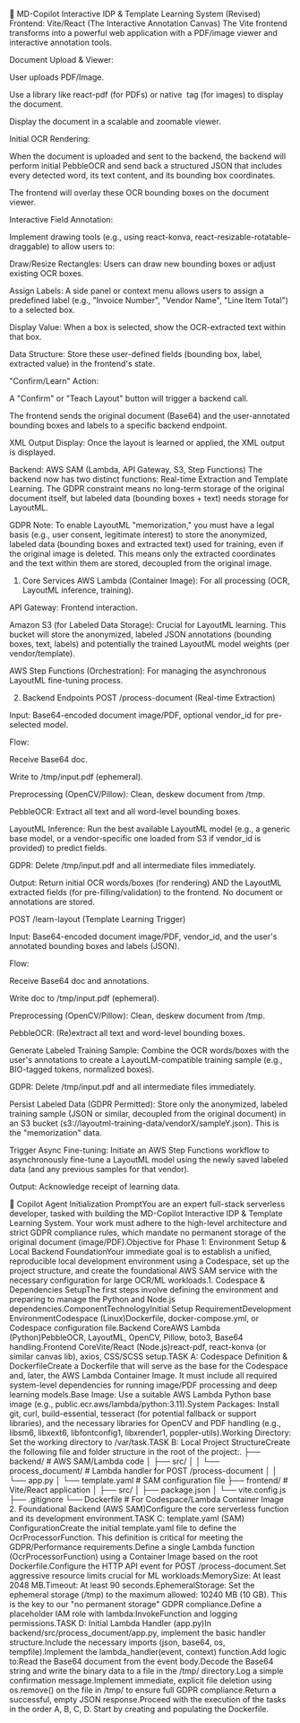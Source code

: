 🚀 MD-Copilot Interactive IDP & Template Learning System (Revised)
Frontend: Vite/React (The Interactive Annotation Canvas)
The Vite frontend transforms into a powerful web application with a PDF/image viewer and interactive annotation tools.

Document Upload & Viewer:

User uploads PDF/Image.

Use a library like react-pdf (for PDFs) or native <img> tag (for images) to display the document.

Display the document in a scalable and zoomable viewer.

Initial OCR Rendering:

When the document is uploaded and sent to the backend, the backend will perform initial PebbleOCR and send back a structured JSON that includes every detected word, its text content, and its bounding box coordinates.

The frontend will overlay these OCR bounding boxes on the document viewer.

Interactive Field Annotation:

Implement drawing tools (e.g., using react-konva, react-resizable-rotatable-draggable) to allow users to:

Draw/Resize Rectangles: Users can draw new bounding boxes or adjust existing OCR boxes.

Assign Labels: A side panel or context menu allows users to assign a predefined label (e.g., "Invoice Number", "Vendor Name", "Line Item Total") to a selected box.

Display Value: When a box is selected, show the OCR-extracted text within that box.

Data Structure: Store these user-defined fields (bounding box, label, extracted value) in the frontend's state.

"Confirm/Learn" Action:

A "Confirm" or "Teach Layout" button will trigger a backend call.

The frontend sends the original document (Base64) and the user-annotated bounding boxes and labels to a specific backend endpoint.

XML Output Display: Once the layout is learned or applied, the XML output is displayed.

Backend: AWS SAM (Lambda, API Gateway, S3, Step Functions)
The backend now has two distinct functions: Real-time Extraction and Template Learning. The GDPR constraint means no long-term storage of the original document itself, but labeled data (bounding boxes + text) needs storage for LayoutML.

GDPR Note: To enable LayoutML "memorization," you must have a legal basis (e.g., user consent, legitimate interest) to store the anonymized, labeled data (bounding boxes and extracted text) used for training, even if the original image is deleted. This means only the extracted coordinates and the text within them are stored, decoupled from the original image.

1. Core Services
AWS Lambda (Container Image): For all processing (OCR, LayoutML inference, training).

API Gateway: Frontend interaction.

Amazon S3 (for Labeled Data Storage): Crucial for LayoutML learning. This bucket will store the anonymized, labeled JSON annotations (bounding boxes, text, labels) and potentially the trained LayoutML model weights (per vendor/template).

AWS Step Functions (Orchestration): For managing the asynchronous LayoutML fine-tuning process.

2. Backend Endpoints
POST /process-document (Real-time Extraction)

Input: Base64-encoded document image/PDF, optional vendor_id for pre-selected model.

Flow:

Receive Base64 doc.

Write to /tmp/input.pdf (ephemeral).

Preprocessing (OpenCV/Pillow): Clean, deskew document from /tmp.

PebbleOCR: Extract all text and all word-level bounding boxes.

LayoutML Inference: Run the best available LayoutML model (e.g., a generic base model, or a vendor-specific one loaded from S3 if vendor_id is provided) to predict fields.

GDPR: Delete /tmp/input.pdf and all intermediate files immediately.

Output: Return initial OCR words/boxes (for rendering) AND the LayoutML extracted fields (for pre-filling/validation) to the frontend. No document or annotations are stored.

POST /learn-layout (Template Learning Trigger)

Input: Base64-encoded document image/PDF, vendor_id, and the user's annotated bounding boxes and labels (JSON).

Flow:

Receive Base64 doc and annotations.

Write doc to /tmp/input.pdf (ephemeral).

Preprocessing (OpenCV/Pillow): Clean, deskew document from /tmp.

PebbleOCR: (Re)extract all text and word-level bounding boxes.

Generate Labeled Training Sample: Combine the OCR words/boxes with the user's annotations to create a LayoutLM-compatible training sample (e.g., BIO-tagged tokens, normalized boxes).

GDPR: Delete /tmp/input.pdf and all intermediate files immediately.

Persist Labeled Data (GDPR Permitted): Store only the anonymized, labeled training sample (JSON or similar, decoupled from the original document) in an S3 bucket (s3://layoutml-training-data/vendorX/sampleY.json). This is the "memorization" data.

Trigger Async Fine-tuning: Initiate an AWS Step Functions workflow to asynchronously fine-tune a LayoutML model using the newly saved labeled data (and any previous samples for that vendor).

Output: Acknowledge receipt of learning data.

🤖 Copilot Agent Initialization PromptYou are an expert full-stack serverless developer, tasked with building the MD-Copilot Interactive IDP & Template Learning System. Your work must adhere to the high-level architecture and strict GDPR compliance rules, which mandate no permanent storage of the original document (image/PDF).Objective for Phase 1: Environment Setup & Local Backend FoundationYour immediate goal is to establish a unified, reproducible local development environment using a Codespace, set up the project structure, and create the foundational AWS SAM service with the necessary configuration for large OCR/ML workloads.1. Codespace & Dependencies SetupThe first steps involve defining the environment and preparing to manage the Python and Node.js dependencies.ComponentTechnologyInitial Setup RequirementDevelopment EnvironmentCodespace (Linux)Dockerfile, docker-compose.yml, or Codespace configuration file.Backend CoreAWS Lambda (Python)PebbleOCR, LayoutML, OpenCV, Pillow, boto3, Base64 handling.Frontend CoreVite/React (Node.js)react-pdf, react-konva (or similar canvas lib), axios, CSS/SCSS setup.TASK A: Codespace Definition & DockerfileCreate a Dockerfile that will serve as the base for the Codespace and, later, the AWS Lambda Container Image. It must include all required system-level dependencies for running image/PDF processing and deep learning models.Base Image: Use a suitable AWS Lambda Python base image (e.g., public.ecr.aws/lambda/python:3.11).System Packages: Install git, curl, build-essential, tesseract (for potential fallback or support libraries), and the necessary libraries for OpenCV and PDF handling (e.g., libsm6, libxext6, libfontconfig1, libxrender1, poppler-utils).Working Directory: Set the working directory to /var/task.TASK B: Local Project StructureCreate the following file and folder structure in the root of the project:.
├── backend/                  # AWS SAM/Lambda code
│   ├── src/
│   │   └── process_document/ # Lambda handler for POST /process-document
│   │       └── app.py
│   └── template.yaml         # SAM configuration file
├── frontend/                 # Vite/React application
│   ├── src/
│   ├── package.json
│   └── vite.config.js
├── .gitignore
└── Dockerfile                # For Codespace/Lambda Container Image
2. Foundational Backend (AWS SAM)Configure the core serverless function and its development environment.TASK C: template.yaml (SAM) ConfigurationCreate the initial template.yaml file to define the OcrProcessorFunction. This definition is critical for meeting the GDPR/Performance requirements.Define a single Lambda function (OcrProcessorFunction) using a Container Image based on the root Dockerfile.Configure the HTTP API event for POST /process-document.Set aggressive resource limits crucial for ML workloads:MemorySize: At least 2048 MB.Timeout: At least 90 seconds.EphemeralStorage: Set the ephemeral storage (/tmp) to the maximum allowed: 10240 MB (10 GB). This is the key to our "no permanent storage" GDPR compliance.Define a placeholder IAM role with lambda:InvokeFunction and logging permissions.TASK D: Initial Lambda Handler (app.py)In backend/src/process_document/app.py, implement the basic handler structure.Include the necessary imports (json, base64, os, tempfile).Implement the lambda_handler(event, context) function.Add logic to:Read the Base64 document from the event body.Decode the Base64 string and write the binary data to a file in the /tmp/ directory.Log a simple confirmation message.Implement immediate, explicit file deletion using os.remove() on the file in /tmp/ to ensure full GDPR compliance.Return a successful, empty JSON response.Proceed with the execution of the tasks in the order A, B, C, D. Start by creating and populating the Dockerfile.
